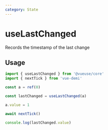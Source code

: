 ```yaml
---
category: State
---
```


# useLastChanged

Records the timestamp of the last change

## Usage

```ts
import { useLastChanged } from '@vueuse/core'
import { nextTick } from 'vue-demi'

const a = ref(0)

const lastChanged = useLastChanged(a)

a.value = 1

await nextTick()

console.log(lastChanged.value)
```
